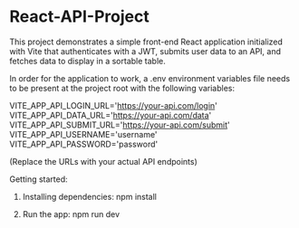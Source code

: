 # React-API-Project

This project demonstrates a simple front-end React application initialized with Vite that authenticates with a JWT, submits user data to an API, and fetches data to display in a sortable table.

In order for the application to work, a .env environment variables file needs to be present at the project root with the following variables:

VITE_APP_API_LOGIN_URL='https://your-api.com/login'
VITE_APP_API_DATA_URL='https://your-api.com/data'
VITE_APP_API_SUBMIT_URL='https://your-api.com/submit'
VITE_APP_API_USERNAME='username'
VITE_APP_API_PASSWORD='password'

(Replace the URLs with your actual API endpoints)

Getting started:

1. Installing dependencies:
npm install

2. Run the app:
npm run dev
